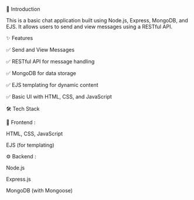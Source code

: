 
🚀 Introduction

This is a basic chat application built using Node.js, Express, MongoDB, and EJS. It allows users to send and view messages using a RESTful API.

✨ Features

✅ Send and View Messages

✅ RESTful API for message handling

✅ MongoDB for data storage

✅ EJS templating for dynamic content

✅ Basic UI with HTML, CSS, and JavaScript

🛠️ Tech Stack

🎨 Frontend :

HTML, CSS, JavaScript

EJS (for templating)

⚙️ Backend :

Node.js

Express.js

MongoDB (with Mongoose)


